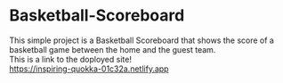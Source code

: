 # Basketball-Scoreboard
This simple project is a Basketball Scoreboard that shows the score of a basketball game between the home and the guest team. <br/>
This is a link to the doployed site! <br/>
https://inspiring-quokka-01c32a.netlify.app

